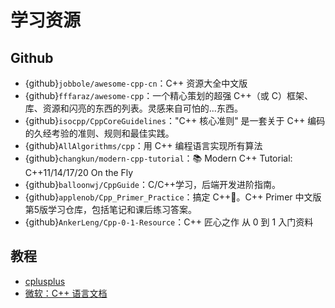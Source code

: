 # 学习资源

## Github

- {github}`jobbole/awesome-cpp-cn`：C++ 资源大全中文版
- {github}`fffaraz/awesome-cpp`：一个精心策划的超强 C++（或 C）框架、库、资源和闪亮的东西的列表。灵感来自可怕的...东西。
- {github}`isocpp/CppCoreGuidelines`："C++ 核心准则" 是一套关于 C++ 编码的久经考验的准则、规则和最佳实践。
- {github}`AllAlgorithms/cpp`：用 C++ 编程语言实现所有算法
- {github}`changkun/modern-cpp-tutorial`：📚 Modern C++ Tutorial: C++11/14/17/20 On the Fly 
- {github}`balloonwj/CppGuide`：C/C++学习，后端开发进阶指南。
- {github}`applenob/Cpp_Primer_Practice`：搞定 C++👊。C++ Primer 中文版第5版学习仓库，包括笔记和课后练习答案。
- {github}`AnkerLeng/Cpp-0-1-Resource`：C++ 匠心之作 从 0 到 1 入门资料

## 教程

- [cplusplus](https://www.cplusplus.com/)
- [微软：C++ 语言文档](https://docs.microsoft.com/zh-cn/cpp/cpp/?view=msvc-170)